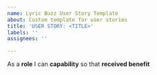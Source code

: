 ```yaml
---
name: Lyric Buzz User Story Template
about: Custom template for user stories
title: 'USER STORY: <TITLE>'
labels: ''
assignees: ''

---
```


As a **role** I can **capability** so that **received benefit**
